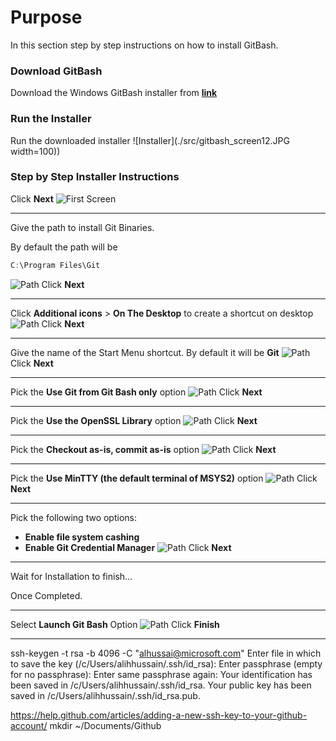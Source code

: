 # Purpose
In this section step by step instructions on how to install GitBash.

### Download GitBash  
Download the Windows GitBash installer from **[link](https://git-scm.com/download/win)**

### Run the Installer
Run the downloaded installer
![Installer](./src/gitbash_screen12.JPG width=100))

### Step by Step Installer Instructions

Click **Next**
![First Screen](./src/gitbash_screen1.JPG)
________
Give the path to install Git Binaries.

By default the path will be
```powershell
C:\Program Files\Git
```
![Path](./src/gitbash_screen2.JPG)
Click **Next**
_________

Click **Additional icons** > **On The Desktop** to create a shortcut on desktop
![Path](./src/gitbash_screen3.JPG)
Click **Next**
_________
Give the name of the Start Menu shortcut.
By default it will be **Git**
![Path](./src/gitbash_screen4.JPG)
Click **Next**
_________
Pick the **Use Git from Git Bash only** option
![Path](./src/gitbash_screen5.JPG)
Click **Next**
_________
Pick the **Use the OpenSSL Library** option
![Path](./src/gitbash_screen6.JPG)
Click **Next**
_________
Pick the **Checkout as-is, commit as-is** option
![Path](./src/gitbash_screen7.JPG)
Click **Next**
_________
Pick the **Use MinTTY (the default terminal of MSYS2)** option
![Path](./src/gitbash_screen8.JPG)
Click **Next**
_________
Pick the following two options:
*   **Enable file system cashing**
*   **Enable Git Credential Manager**
![Path](./src/gitbash_screen9.JPG)
Click **Next**
_________
Wait for Installation to finish...

Once Completed. 
___
Select **Launch Git Bash** Option
![Path](./src/gitbash_screen11.JPG)
Click **Finish**
_________







ssh-keygen -t rsa -b 4096 -C "alhussai@microsoft.com"
Enter file in which to save the key (/c/Users/alihhussain/.ssh/id_rsa):
Enter passphrase (empty for no passphrase):
Enter same passphrase again:
Your identification has been saved in /c/Users/alihhussain/.ssh/id_rsa.
Your public key has been saved in /c/Users/alihhussain/.ssh/id_rsa.pub.

https://help.github.com/articles/adding-a-new-ssh-key-to-your-github-account/
mkdir ~/Documents/Github


